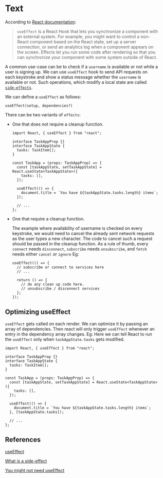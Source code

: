 # Text

According to [React documentation](https://beta.reactjs.org/reference/react/useEffect):

> `useEffect` is a React Hook that lets you synchronize a component with an external system. For example, you might want to control a non-React component based on the React state, set up a server connection, or send an analytics log when a component appears on the screen. Effects let you run some code after rendering so that you can synchronize your component with some system outside of React.

A common use-case can be to check if a `username` is available or not while a user is signing up. We can use `useEffect` hook to send API requests on each keystroke and show a status message whether the `username` is available or not. Such operations, which modify a local state are called [`side-effects`](<https://en.wikipedia.org/wiki/Side_effect_(computer_science)>).

We can define a `useEffect` as follows:

```tsx
useEffect(setup, dependencies?)
```

There can be two variants of `effects`:

- One that does not require a cleanup function.

  ```tsx
  import React, { useEffect } from "react";

  interface TaskAppProp {}
  interface TaskAppState {
    tasks: TaskItem[];
  }

  const TaskApp = (props: TaskAppProp) => {
    const [taskAppState, setTaskAppState] = React.useState<TaskAppState>({
      tasks: [],
    });

    useEffect(() => {
      document.title = `You have ${taskAppState.tasks.length} items`;
    });

    // ...
  };
  ```

- One that require a cleanup function.

  The example where availability of username is checked on every keystroke, we would need to cancel the already sent network requests as the user types a new character. The code to cancel such a request should be passed in the cleanup function. As a rule of thumb, every `connect` needs `disconnect`, `subscribe` needs `unsubscribe`, and `fetch` needs either `cancel` or `ignore` Eg:

  ```tsx
  useEffect(() => {
    // subscribe or connect to services here
    // ...

    return () => {
      // do any clean up code here.
      // unsubscribe / disconnect services
    };
  });
  ```

## Optimizing useEffect

`useEffect` gets called on each render. We can optimize it by passing an array of dependencies. Then react will only trigger `useEffect` whenever an entry in the dependency array changes. Eg: Here we can tell React to run the `useEffect` only when `taskAppState.tasks` gets modified.

```tsx
import React, { useEffect } from "react";

interface TaskAppProp {}
interface TaskAppState {
  tasks: TaskItem[];
}

const TaskApp = (props: TaskAppProp) => {
  const [taskAppState, setTaskAppState] = React.useState<TaskAppState>({
    tasks: [],
  });

  useEffect(() => {
    document.title = `You have ${taskAppState.tasks.length} items`;
  }, [taskAppState.tasks]);

  // ...
};
```

## References

[useEffect](https://beta.reactjs.org/reference/react/useEffect)

[What is a side-effect](<https://en.wikipedia.org/wiki/Side_effect_(computer_science)>)

[You might not need useEffect](https://beta.reactjs.org/learn/you-might-not-need-an-effect)
